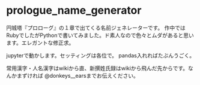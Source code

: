 # prologue_name_generator
円城塔『プロローグ』の１章で出てくる名前ジェネレーターです。
作中ではRubyでしたがPythonで書いてみました。ド素人なので色々とムダがあると思います。エレガントな修正求。

jupyterで動かします。セッティングは各位で。
pandas入れればたぶんうごく。

常用漢字・人名漢字はwikiから直、新撰姓氏録はwikiから飛んだ先からです。なんかまずければ @donkeys__earsまでお伝えください。
